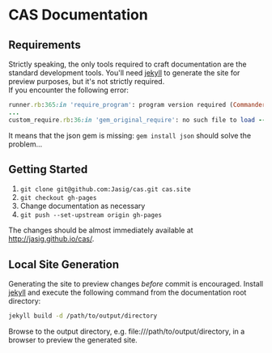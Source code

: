 # CAS Documentation

## Requirements
Strictly speaking, the only tools required to craft documentation are the standard development tools. You'll need [jekyll](http://jekyllrb.com/) to generate the site for preview purposes, but it's not strictly required.  
If you encounter the following error:

```ruby
runner.rb:365:in 'require_program': program version required (Commander::Runner::CommandError)
...
custom_require.rb:36:in 'gem_original_require': no such file to load -- json (LoadError)
```

It means that the json gem is missing: `gem install json` should solve the problem...

## Getting Started

1. `git clone git@github.com:Jasig/cas.git cas.site`
2. `git checkout gh-pages`
3. Change documentation as necessary
4. `git push --set-upstream origin gh-pages`

The changes should be almost immediately available at http://jasig.github.io/cas/.

## Local Site Generation
Generating the site to preview changes _before_ commit is encouraged. Install [jekyll](http://jekyllrb.com/) and execute the following command from the documentation root directory:

```bash
jekyll build -d /path/to/output/directory
```

Browse to the output directory, e.g. file:///path/to/output/directory, in a browser to preview the generated site.